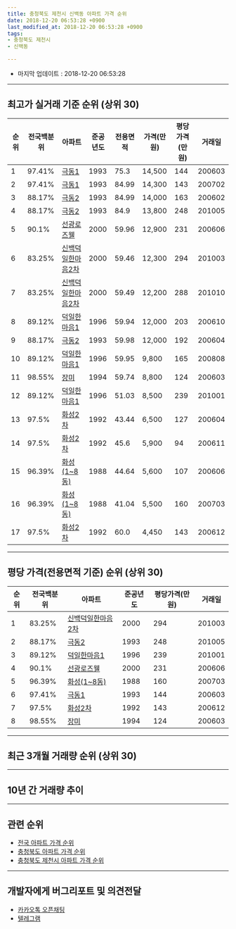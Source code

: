 ```yaml
---
title: 충청북도 제천시 신백동 아파트 가격 순위
date: 2018-12-20 06:53:28 +0900
last_modified_at: 2018-12-20 06:53:28 +0900
tags:
- 충청북도 제천시
- 신백동

---
```


* 마지막 업데이트 : 2018-12-20 06:53:28

---

## 최고가 실거래 기준 순위 (상위 30)


|순위|전국백분위|아파트|준공년도|전용면적|가격(만원)|평당가격(만원)|거래일|
|---|---|---|---|---|---|---|---|
|1|97.41%|[극동1](https://search.naver.com/search.naver?query=%EC%B6%A9%EC%B2%AD%EB%B6%81%EB%8F%84+%EC%A0%9C%EC%B2%9C%EC%8B%9C+%EC%8B%A0%EB%B0%B1%EB%8F%99+%EA%B7%B9%EB%8F%991)|1993|75.3|14,500|144|200603|
|2|97.41%|[극동1](https://search.naver.com/search.naver?query=%EC%B6%A9%EC%B2%AD%EB%B6%81%EB%8F%84+%EC%A0%9C%EC%B2%9C%EC%8B%9C+%EC%8B%A0%EB%B0%B1%EB%8F%99+%EA%B7%B9%EB%8F%991)|1993|84.99|14,300|143|200702|
|3|88.17%|[극동2](https://search.naver.com/search.naver?query=%EC%B6%A9%EC%B2%AD%EB%B6%81%EB%8F%84+%EC%A0%9C%EC%B2%9C%EC%8B%9C+%EC%8B%A0%EB%B0%B1%EB%8F%99+%EA%B7%B9%EB%8F%992)|1993|84.99|14,000|163|200602|
|4|88.17%|[극동2](https://search.naver.com/search.naver?query=%EC%B6%A9%EC%B2%AD%EB%B6%81%EB%8F%84+%EC%A0%9C%EC%B2%9C%EC%8B%9C+%EC%8B%A0%EB%B0%B1%EB%8F%99+%EA%B7%B9%EB%8F%992)|1993|84.9|13,800|248|201005|
|5|90.1%|[선광로즈웰](https://search.naver.com/search.naver?query=%EC%B6%A9%EC%B2%AD%EB%B6%81%EB%8F%84+%EC%A0%9C%EC%B2%9C%EC%8B%9C+%EC%8B%A0%EB%B0%B1%EB%8F%99+%EC%84%A0%EA%B4%91%EB%A1%9C%EC%A6%88%EC%9B%B0)|2000|59.96|12,900|231|200606|
|6|83.25%|[신백덕일한마음2차](https://search.naver.com/search.naver?query=%EC%B6%A9%EC%B2%AD%EB%B6%81%EB%8F%84+%EC%A0%9C%EC%B2%9C%EC%8B%9C+%EC%8B%A0%EB%B0%B1%EB%8F%99+%EC%8B%A0%EB%B0%B1%EB%8D%95%EC%9D%BC%ED%95%9C%EB%A7%88%EC%9D%8C2%EC%B0%A8)|2000|59.46|12,300|294|201003|
|7|83.25%|[신백덕일한마음2차](https://search.naver.com/search.naver?query=%EC%B6%A9%EC%B2%AD%EB%B6%81%EB%8F%84+%EC%A0%9C%EC%B2%9C%EC%8B%9C+%EC%8B%A0%EB%B0%B1%EB%8F%99+%EC%8B%A0%EB%B0%B1%EB%8D%95%EC%9D%BC%ED%95%9C%EB%A7%88%EC%9D%8C2%EC%B0%A8)|2000|59.49|12,200|288|201010|
|8|89.12%|[덕일한마음1](https://search.naver.com/search.naver?query=%EC%B6%A9%EC%B2%AD%EB%B6%81%EB%8F%84+%EC%A0%9C%EC%B2%9C%EC%8B%9C+%EC%8B%A0%EB%B0%B1%EB%8F%99+%EB%8D%95%EC%9D%BC%ED%95%9C%EB%A7%88%EC%9D%8C1)|1996|59.94|12,000|203|200610|
|9|88.17%|[극동2](https://search.naver.com/search.naver?query=%EC%B6%A9%EC%B2%AD%EB%B6%81%EB%8F%84+%EC%A0%9C%EC%B2%9C%EC%8B%9C+%EC%8B%A0%EB%B0%B1%EB%8F%99+%EA%B7%B9%EB%8F%992)|1993|59.98|12,000|192|200604|
|10|89.12%|[덕일한마음1](https://search.naver.com/search.naver?query=%EC%B6%A9%EC%B2%AD%EB%B6%81%EB%8F%84+%EC%A0%9C%EC%B2%9C%EC%8B%9C+%EC%8B%A0%EB%B0%B1%EB%8F%99+%EB%8D%95%EC%9D%BC%ED%95%9C%EB%A7%88%EC%9D%8C1)|1996|59.95|9,800|165|200808|
|11|98.55%|[장미](https://search.naver.com/search.naver?query=%EC%B6%A9%EC%B2%AD%EB%B6%81%EB%8F%84+%EC%A0%9C%EC%B2%9C%EC%8B%9C+%EC%8B%A0%EB%B0%B1%EB%8F%99+%EC%9E%A5%EB%AF%B8)|1994|59.74|8,800|124|200603|
|12|89.12%|[덕일한마음1](https://search.naver.com/search.naver?query=%EC%B6%A9%EC%B2%AD%EB%B6%81%EB%8F%84+%EC%A0%9C%EC%B2%9C%EC%8B%9C+%EC%8B%A0%EB%B0%B1%EB%8F%99+%EB%8D%95%EC%9D%BC%ED%95%9C%EB%A7%88%EC%9D%8C1)|1996|51.03|8,500|239|201001|
|13|97.5%|[화성2차](https://search.naver.com/search.naver?query=%EC%B6%A9%EC%B2%AD%EB%B6%81%EB%8F%84+%EC%A0%9C%EC%B2%9C%EC%8B%9C+%EC%8B%A0%EB%B0%B1%EB%8F%99+%ED%99%94%EC%84%B12%EC%B0%A8)|1992|43.44|6,500|127|200604|
|14|97.5%|[화성2차](https://search.naver.com/search.naver?query=%EC%B6%A9%EC%B2%AD%EB%B6%81%EB%8F%84+%EC%A0%9C%EC%B2%9C%EC%8B%9C+%EC%8B%A0%EB%B0%B1%EB%8F%99+%ED%99%94%EC%84%B12%EC%B0%A8)|1992|45.6|5,900|94|200611|
|15|96.39%|[화성(1~8동)](https://search.naver.com/search.naver?query=%EC%B6%A9%EC%B2%AD%EB%B6%81%EB%8F%84+%EC%A0%9C%EC%B2%9C%EC%8B%9C+%EC%8B%A0%EB%B0%B1%EB%8F%99+%ED%99%94%EC%84%B1%281%7E8%EB%8F%99%29)|1988|44.64|5,600|107|200606|
|16|96.39%|[화성(1~8동)](https://search.naver.com/search.naver?query=%EC%B6%A9%EC%B2%AD%EB%B6%81%EB%8F%84+%EC%A0%9C%EC%B2%9C%EC%8B%9C+%EC%8B%A0%EB%B0%B1%EB%8F%99+%ED%99%94%EC%84%B1%281%7E8%EB%8F%99%29)|1988|41.04|5,500|160|200703|
|17|97.5%|[화성2차](https://search.naver.com/search.naver?query=%EC%B6%A9%EC%B2%AD%EB%B6%81%EB%8F%84+%EC%A0%9C%EC%B2%9C%EC%8B%9C+%EC%8B%A0%EB%B0%B1%EB%8F%99+%ED%99%94%EC%84%B12%EC%B0%A8)|1992|60.0|4,450|143|200612|


---

## 평당 가격(전용면적 기준) 순위 (상위 30)


|순위|전국백분위|아파트|준공년도|평당가격(만원)|거래일|
|---|---|---|---|---|---|
|1|83.25%|[신백덕일한마음2차](https://search.naver.com/search.naver?query=%EC%B6%A9%EC%B2%AD%EB%B6%81%EB%8F%84+%EC%A0%9C%EC%B2%9C%EC%8B%9C+%EC%8B%A0%EB%B0%B1%EB%8F%99+%EC%8B%A0%EB%B0%B1%EB%8D%95%EC%9D%BC%ED%95%9C%EB%A7%88%EC%9D%8C2%EC%B0%A8)|2000|294|201003|
|2|88.17%|[극동2](https://search.naver.com/search.naver?query=%EC%B6%A9%EC%B2%AD%EB%B6%81%EB%8F%84+%EC%A0%9C%EC%B2%9C%EC%8B%9C+%EC%8B%A0%EB%B0%B1%EB%8F%99+%EA%B7%B9%EB%8F%992)|1993|248|201005|
|3|89.12%|[덕일한마음1](https://search.naver.com/search.naver?query=%EC%B6%A9%EC%B2%AD%EB%B6%81%EB%8F%84+%EC%A0%9C%EC%B2%9C%EC%8B%9C+%EC%8B%A0%EB%B0%B1%EB%8F%99+%EB%8D%95%EC%9D%BC%ED%95%9C%EB%A7%88%EC%9D%8C1)|1996|239|201001|
|4|90.1%|[선광로즈웰](https://search.naver.com/search.naver?query=%EC%B6%A9%EC%B2%AD%EB%B6%81%EB%8F%84+%EC%A0%9C%EC%B2%9C%EC%8B%9C+%EC%8B%A0%EB%B0%B1%EB%8F%99+%EC%84%A0%EA%B4%91%EB%A1%9C%EC%A6%88%EC%9B%B0)|2000|231|200606|
|5|96.39%|[화성(1~8동)](https://search.naver.com/search.naver?query=%EC%B6%A9%EC%B2%AD%EB%B6%81%EB%8F%84+%EC%A0%9C%EC%B2%9C%EC%8B%9C+%EC%8B%A0%EB%B0%B1%EB%8F%99+%ED%99%94%EC%84%B1%281%7E8%EB%8F%99%29)|1988|160|200703|
|6|97.41%|[극동1](https://search.naver.com/search.naver?query=%EC%B6%A9%EC%B2%AD%EB%B6%81%EB%8F%84+%EC%A0%9C%EC%B2%9C%EC%8B%9C+%EC%8B%A0%EB%B0%B1%EB%8F%99+%EA%B7%B9%EB%8F%991)|1993|144|200603|
|7|97.5%|[화성2차](https://search.naver.com/search.naver?query=%EC%B6%A9%EC%B2%AD%EB%B6%81%EB%8F%84+%EC%A0%9C%EC%B2%9C%EC%8B%9C+%EC%8B%A0%EB%B0%B1%EB%8F%99+%ED%99%94%EC%84%B12%EC%B0%A8)|1992|143|200612|
|8|98.55%|[장미](https://search.naver.com/search.naver?query=%EC%B6%A9%EC%B2%AD%EB%B6%81%EB%8F%84+%EC%A0%9C%EC%B2%9C%EC%8B%9C+%EC%8B%A0%EB%B0%B1%EB%8F%99+%EC%9E%A5%EB%AF%B8)|1994|124|200603|


---

## 최근 3개월 거래량 순위 (상위 30)


<div style="width:100%;">
    <canvas id="deal_count_ranking" height="250"></canvas>
</div>


<script>
new Chart(document.getElementById("deal_count_ranking"), {
    type: 'horizontalBar',
    data: {
        labels: ['덕일한마음1', '화성2차', '장미', '극동1', '화성(1~8동)', '신백덕일한마음2차', '선광로즈웰', '극동2'],
        datasets: [{
            label: '실거래 수',
            data: [10, 6, 5, 2, 2, 2, 1, 1],
            borderColor: "rgba(255, 0, 128, 1)",
            backgroundColor: "rgba(255, 0, 128, 0.5)",
            fill: false,
        }]
    },
    options: {
        responsive: true,
        title: {
            display: true,
            text: '최근 3개월 거래량 순위'
        },
        tooltips: {
            mode: 'index',
            intersect: false,
            callbacks: {
                title: function(tooltipItems, data) {
                    return "실거래 수:";
                },
                label: function(tooltipItem, data) {
                    return data.labels[tooltipItem.index] + ": " + tooltipItem.xLabel;
                }
            }
        },
        hover: {
            mode: 'nearest',
            intersect: true
        },
        scales: {
            xAxes: [{
                display: true,
                scaleLabel: {
                    display: true,
                    labelString: '실거래 수'
                },
                ticks: {
                    suggestedMin: 0,
                }
            }],
            yAxes: [{
                display: true,
                ticks: {
                    autoSkip: false,
                    callback: function(value, index, values) {
                        if (value.length > 15)
                            return value.substr(0, 13) + "...";
                        else
                            return value;
                    }
                },
                scaleLabel: {
                    display: false,
                }
            }]
        }
    }
});

</script>


---

## 10년 간 거래량 추이


<div style="width:100%;">
    <canvas id="deal_progress" height="250"></canvas>
</div>

<script>
new Chart(document.getElementById("deal_progress"), {
    type: 'line',
    data: {
        labels: ['200812','200901','200902','200903','200904','200905','200906','200907','200908','200909','200910','200911','200912','201001','201002','201003','201004','201005','201006','201007','201008','201009','201010','201011','201012','201101','201102','201103','201104','201105','201106','201107','201108','201109','201110','201111','201112','201201','201202','201203','201204','201205','201206','201207','201208','201209','201210','201211','201212','201301','201302','201303','201304','201305','201306','201307','201308','201309','201310','201311','201312','201401','201402','201403','201404','201405','201406','201407','201408','201409','201410','201411','201412','201501','201502','201503','201504','201505','201506','201507','201508','201509','201510','201511','201512','201601','201602','201603','201604','201605','201606','201607','201608','201609','201610','201611','201612','201701','201702','201703','201704','201705','201706','201707','201708','201709','201710','201711','201712','201801','201802','201803','201804','201805','201806','201807','201808','201809','201810','201811','201812'],
        datasets: [{
            label: '실거래 수',
            pointRadius: 1,
            data: [9, 6, 12, 16, 15, 15, 15, 14, 13, 12, 11, 12, 7, 27, 13, 32, 13, 11, 19, 17, 15, 10, 26, 29, 34, 22, 21, 26, 23, 29, 24, 12, 17, 16, 19, 11, 19, 8, 17, 20, 15, 13, 12, 13, 12, 15, 15, 9, 12, 7, 10, 18, 21, 14, 21, 11, 14, 12, 14, 11, 7, 10, 14, 20, 19, 16, 11, 16, 13, 14, 17, 7, 7, 12, 5, 16, 15, 16, 17, 11, 11, 10, 16, 11, 12, 8, 11, 10, 7, 9, 21, 13, 17, 19, 10, 14, 5, 10, 14, 14, 20, 17, 20, 19, 20, 12, 14, 7, 5, 14, 9, 18, 13, 12, 11, 20, 9, 12, 16, 8, 5],
            borderColor: "rgba(255, 201, 14, 1)",
            backgroundColor: "rgba(255, 201, 14, 0.5)",
            fill: true,
        }]
    },
    options: {
        responsive: true,
        title: {
            display: true,
            text: '10년간 거래량 추이'
        },
        tooltips: {
            mode: 'index',
            intersect: false,
        },
        hover: {
            mode: 'nearest',
            intersect: true
        },
        scales: {
            xAxes: [{
                display: true,
                scaleLabel: {
                    display: true,
                    labelString: '년/월'
                }
            }],
            yAxes: [{
                display: true,
                ticks: {
                    suggestedMin: 0,
                },
                scaleLabel: {
                    display: true,
                    labelString: '실거래 수'
                }
            }]
        }
    }
});

</script>


---

## 관련 순위

- [전국 아파트 가격 순위](https://inasie.github.io/apt-ranking/전국)
- [충청북도 아파트 가격 순위](https://inasie.github.io/apt-ranking/충청북도)
- [충청북도 제천시 아파트 가격 순위](https://inasie.github.io/apt-ranking/충청북도-제천시)


---

## 개발자에게 버그리포트 및 의견전달

- [카카오톡 오픈채팅](https://open.kakao.com/o/gLJUAP4)
- [텔레그램](https://t.me/inasie)

